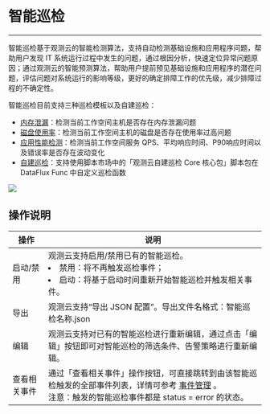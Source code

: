 # 智能巡检
---

智能巡检基于观测云的智能检测算法，支持自动检测基础设施和应用程序问题，帮助用户发现 IT 系统运行过程中发生的问题，通过根因分析，快速定位异常问题原因；通过观测云的智能预测算法，帮助用户提前预见基础设施和应用程序的潜在问题，评估问题对系统运行的影响等级，更好的确定排障工作的优先级，减少排障过程的不确定性。

智能巡检目前支持三种巡检模板以及自建巡检：

- [内存泄漏](memory-leak.md)：检测当前工作空间主机是否存在内存泄漏问题
- [磁盘使用率](disk-usage.md)：检测当前工作空间主机的磁盘是否存在使用率过高问题
- [应用性能检测](apm.md)：检测当前工作空间服务 QPS、平均响应时间、P90响应时间以及错误率是否存在波动变化
- [自建巡检](custom.md)：支持使用脚本市场中的「观测云自建巡检 Core 核心包」脚本包在 DataFlux Func 中自定义巡检函数

![](../img/9.bot_obs_1.png)

## 操作说明

| **操作**     | **说明**                                                     |
| ------------ | ------------------------------------------------------------ |
| 启动/禁用    | 观测云支持启用/禁用已有的智能巡检。<br><li>禁用：将不再触发巡检事件；<br><li>启动：将基于启动时间重新开始智能巡检并触发相关事件。 |
| 导出    | 观测云支持“导出 JSON 配置”。导出文件名格式：智能巡检名称.json |
| 编辑         | 观测云支持对已有的智能巡检进行重新编辑，通过点击「编辑」按钮即可对智能巡检的筛选条件、告警策略进行重新编辑。 |
| 查看相关事件 | 通过「查看相关事件」操作按钮，可直接跳转到由该智能巡检触发的全部事件列表，详情可参考 [事件管理](../../events/explorer.md) 。<br>注意：触发的智能巡检事件都是 status = error 的状态。 |

